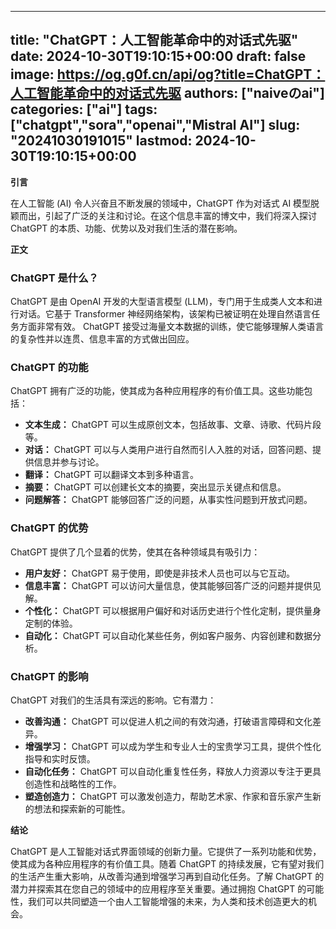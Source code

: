 
---
title: "ChatGPT：人工智能革命中的对话式先驱"
date: 2024-10-30T19:10:15+00:00
draft: false
image: https://og.g0f.cn/api/og?title=ChatGPT：人工智能革命中的对话式先驱
authors: ["naiveのai"]
categories: ["ai"]
tags: ["chatgpt","sora","openai","Mistral AI"]
slug: "20241030191015"
lastmod: 2024-10-30T19:10:15+00:00
---
**引言**

在人工智能 (AI) 令人兴奋且不断发展的领域中，ChatGPT 作为对话式 AI 模型脱颖而出，引起了广泛的关注和讨论。在这个信息丰富的博文中，我们将深入探讨 ChatGPT 的本质、功能、优势以及对我们生活的潜在影响。

**正文**

### ChatGPT 是什么？

ChatGPT 是由 OpenAI 开发的大型语言模型 (LLM)，专门用于生成类人文本和进行对话。它基于 Transformer 神经网络架构，该架构已被证明在处理自然语言任务方面非常有效。 ChatGPT 接受过海量文本数据的训练，使它能够理解人类语言的复杂性并以连贯、信息丰富的方式做出回应。

### ChatGPT 的功能

ChatGPT 拥有广泛的功能，使其成为各种应用程序的有价值工具。这些功能包括：

- **文本生成：** ChatGPT 可以生成原创文本，包括故事、文章、诗歌、代码片段等。
- **对话：** ChatGPT 可以与人类用户进行自然而引人入胜的对话，回答问题、提供信息并参与讨论。
- **翻译：** ChatGPT 可以翻译文本到多种语言。
- **摘要：** ChatGPT 可以创建长文本的摘要，突出显示关键点和信息。
- **问题解答：** ChatGPT 能够回答广泛的问题，从事实性问题到开放式问题。

### ChatGPT 的优势

ChatGPT 提供了几个显着的优势，使其在各种领域具有吸引力：

- **用户友好：** ChatGPT 易于使用，即使是非技术人员也可以与它互动。
- **信息丰富：** ChatGPT 可以访问大量信息，使其能够回答广泛的问题并提供见解。
- **个性化：** ChatGPT 可以根据用户偏好和对话历史进行个性化定制，提供量身定制的体验。
- **自动化：** ChatGPT 可以自动化某些任务，例如客户服务、内容创建和数据分析。

### ChatGPT 的影响

ChatGPT 对我们的生活具有深远的影响。它有潜力：

- **改善沟通：** ChatGPT 可以促进人机之间的有效沟通，打破语言障碍和文化差异。
- **增强学习：** ChatGPT 可以成为学生和专业人士的宝贵学习工具，提供个性化指导和实时反馈。
- **自动化任务：** ChatGPT 可以自动化重复性任务，释放人力资源以专注于更具创造性和战略性的工作。
- **塑造创造力：** ChatGPT 可以激发创造力，帮助艺术家、作家和音乐家产生新的想法和探索新的可能性。

**结论**

ChatGPT 是人工智能对话式界面领域的创新力量。它提供了一系列功能和优势，使其成为各种应用程序的有价值工具。随着 ChatGPT 的持续发展，它有望对我们的生活产生重大影响，从改善沟通到增强学习再到自动化任务。了解 ChatGPT 的潜力并探索其在您自己的领域中的应用程序至关重要。通过拥抱 ChatGPT 的可能性，我们可以共同塑造一个由人工智能增强的未来，为人类和技术创造更大的机会。